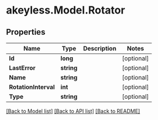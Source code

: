 # akeyless.Model.Rotator

## Properties

Name | Type | Description | Notes
------------ | ------------- | ------------- | -------------
**Id** | **long** |  | [optional] 
**LastError** | **string** |  | [optional] 
**Name** | **string** |  | [optional] 
**RotationInterval** | **int** |  | [optional] 
**Type** | **string** |  | [optional] 

[[Back to Model list]](../README.md#documentation-for-models) [[Back to API list]](../README.md#documentation-for-api-endpoints) [[Back to README]](../README.md)

